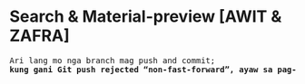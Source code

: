 # Search & Material-preview [AWIT & ZAFRA]

<pre>
Ari lang mo nga branch mag push and commit;
<strong>kung gani Git push rejected “non-fast-forward”, ayaw sa pag-push --force, ingna lang sa ko</strong>
</pre>
